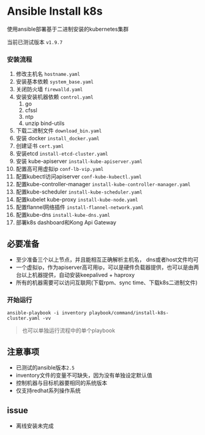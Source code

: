 # Ansible Install k8s

使用ansible部署基于二进制安装的kubernetes集群

当前已测试版本 `v1.9.7`

### 安装流程

1. 修改主机名  `hostname.yaml`
2. 安装基本依赖 `system_base.yaml`
3. 关闭防火墙 `firewalld.yaml`
4. 安装安装机器依赖 `control.yaml`
    1. go
    2. cfssl
    3. ntp
    4. unzip bind-utils
5. 下载二进制文件 `download_bin.yaml`
6. 安装 docker `install_docker.yaml`
7. 创建证书 `cert.yaml`
8. 安装etcd `install-etcd-cluster.yaml`
9. 安装 kube-apiserver `install-kube-apiserver.yaml`
10. 配置高可用虚拟ip `conf-lb-vip.yaml`
11. 配置kubectl访问apiserver `conf-kube-kubectl.yaml`
12. 配置kube-controller-manager `install-kube-controller-manager.yaml`
13. 配置kube-scheduler `install-kube-scheduler.yaml`
14. 配置kubelet kube-proxy `install-kube-node.yaml`
15. 配置flannel网络插件 `install-flannel-network.yaml`
16. 配置kube-dns `install-kube-dns.yaml`
17. 部署k8s dashboard和Kong Api Gateway


## 必要准备

- 至少准备三个以上节点，并且能相互正确解析主机名， dns或者host文件均可
- 一个虚拟ip，作为apiserver高可用ip，可以是硬件负载器提供，也可以是由两台以上机器提供，自动安装keepalived + haproxy
- 所有的机器需要可以访问互联网(下载rpm、sync time、下载k8s二进制文件)

###  开始运行

`ansible-playbook -i inventory playbook/command/install-k8s-cluster.yaml -vv`

> 也可以单独运行流程中的单个playbook

## 注意事项
- 已测试的ansible版本`2.5`
- inventory文件的变量不可缺失，因为没有单独设定默认值
- 控制机器与目标机器要相同的系统版本
- 仅支持redhat系列操作系统

## issue

- 离线安装未完成

